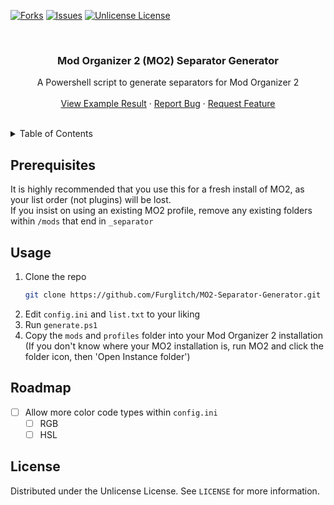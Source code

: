 <!-- Improved compatibility of back to top link: See: https://github.com/othneildrew/Best-README-Template/pull/73 -->
<a name="readme-top"></a>
<!--
*** Thanks for checking out the Best-README-Template. If you have a suggestion
*** that would make this better, please fork the repo and create a pull request
*** or simply open an issue with the tag "enhancement".
*** Don't forget to give the project a star!
*** Thanks again! Now go create something AMAZING! :D
-->



<!-- PROJECT SHIELDS -->
<!--
*** I'm using markdown "reference style" links for readability.
*** Reference links are enclosed in brackets [ ] instead of parentheses ( ).
*** See the bottom of this document for the declaration of the reference variables
*** for contributors-url, forks-url, etc. This is an optional, concise syntax you may use.
*** https://www.markdownguide.org/basic-syntax/#reference-style-links
-->
[![Forks][forks-shield]][forks-url]
[![Issues][issues-shield]][issues-url]
[![Unlicense License][license-shield]][license-url]



<!-- PROJECT LOGO -->
<br />
<h3 align="center">Mod Organizer 2 (MO2) Separator Generator</h3>

  <p align="center">
    A Powershell script to generate separators for Mod Organizer 2
    <br />
    <br />
    <a href="https://www.nexusmods.com/fallout4/mods/79363">View Example Result</a>
    ·
    <a href="https://github.com/Furglitch/MO2-Separator-Generator/issues/new?labels=bug">Report Bug</a>
    ·
    <a href="https://github.com/Furglitch/MO2-Separator-Generator/issues/new?labels=enhancement">Request Feature</a>
  </p>

<br />

<!-- TABLE OF CONTENTS -->
<details>
  <summary>Table of Contents</summary>
    <li><a href="#prerequisites">Prerequisites</a></li>
    <li><a href="#usage">Usage</a></li>
    <li><a href="#roadmap">Roadmap</a></li>
    <li><a href="#license">License</a></li>
</details>


## Prerequisites

It is highly recommended that you use this for a fresh install of MO2, as your list order (not plugins) will be lost.
<br />
If you insist on using an existing MO2 profile, remove any existing folders within `/mods` that end in `_separator`

<!-- USAGE EXAMPLES -->
## Usage

1. Clone the repo
   ```sh
   git clone https://github.com/Furglitch/MO2-Separator-Generator.git
   ```
2. Edit `config.ini` and `list.txt` to your liking
3. Run `generate.ps1`
4. Copy the `mods` and `profiles` folder into your Mod Organizer 2 installation (If you don't know where your MO2 installation is, run MO2 and click the folder icon, then 'Open Instance folder')

<!-- ROADMAP -->
## Roadmap

- [ ] Allow more color code types within `config.ini`
  - [ ] RGB
  - [ ] HSL

<!-- LICENSE -->
## License

Distributed under the Unlicense License. See `LICENSE` for more information.



<!-- MARKDOWN LINKS & IMAGES -->
<!-- https://www.markdownguide.org/basic-syntax/#reference-style-links -->
[forks-shield]: https://img.shields.io/github/forks/Furglitch/MO2-Separator-Generator.svg?style=for-the-badge
[forks-url]: https://github.com/Furglitch/MO2-Separator-Generator/network/members
[issues-shield]: https://img.shields.io/github/issues/Furglitch/MO2-Separator-Generator.svg?style=for-the-badge
[issues-url]: https://github.com/Furglitch/MO2-Separator-Generator/issues
[license-shield]: https://img.shields.io/github/license/Furglitch/MO2-Separator-Generator.svg?style=for-the-badge
[license-url]: https://github.com/Furglitch/MO2-Separator-Generator/blob/master/LICENSE
